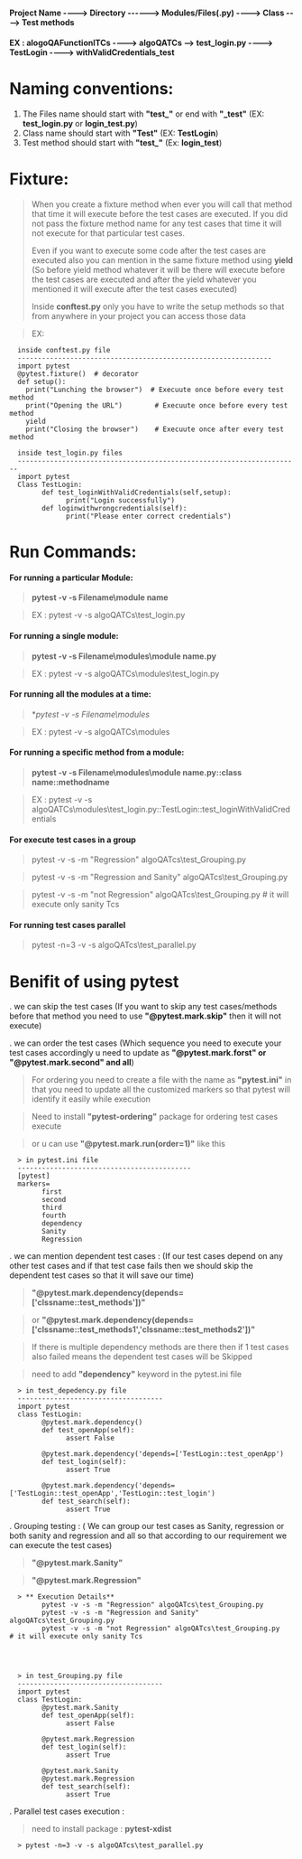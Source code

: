#### Project Name ----> Directory ------> Modules/Files(.py) ----> Class ----> Test methods
#### EX : alogoQAFunctionlTCs ----> algoQATCs --> test_login.py ----> TestLogin ----> withValidCredentials_test

# Naming conventions:
1. The Files name should start with **"test_"** or end with **"_test"** (EX: **test_login.py** or **login_test.py**)
2. Class name should start with **"Test"** (EX: **TestLogin**)
3. Test method should start with **"test_"** (Ex: **login_test**)


# Fixture:
> When you create a fixture method when ever you will call that method that time it will execute before the test cases are executed. If you did not pass the fixture method name for any test cases that time it will not execute for that particular test cases.
> 
> Even if you want to execute some code after the test cases are executed also you can mention in the same fixture method using **yield** (So before yield method whatever it will be there will execute before the test cases are executed and after the yield whatever you mentioned it will execute after the test cases executed)
>
> Inside **conftest.py** only you have to write the setup methods so that from anywhere in your project you can access those data

> EX:
> 
      inside conftest.py file
      ---------------------------------------------------------------
      import pytest
      @pytest.fixture()  # decorator
      def setup():   
        print("Lunching the browser")  # Execuute once before every test method
        print("Opening the URL")        # Execuute once before every test method
        yield
        print("Closing the browser")    # Execuute once after every test method

      inside test_login.py files
      ----------------------------------------------------------------------
      import pytest
      Class TestLogin:
            def test_loginWithValidCredentials(self,setup):
                  print("Login successfully")
            def loginwithwrongcredentials(self):
                  print("Please enter correct credentials")


# Run Commands:
#### For running a particular Module:
> **pytest -v -s Filename\module name**

> EX : pytest -v -s algoQATCs\test_login.py


#### For running a single module:
> **pytest -v -s Filename\modules\module name.py**

> EX : pytest -v -s algoQATCs\modules\test_login.py


#### For running all the modules at a time:
> **pytest -v -s Filename\modules*

> EX : pytest -v -s algoQATCs\modules

#### For running a specific method from a module:
> **pytest -v -s Filename\modules\module name.py::class name::methodname**

> EX : pytest -v -s algoQATCs\modules\test_login.py::TestLogin::test_loginWithValidCredentials

#### For execute test cases in a group
> pytest -v -s -m "Regression" algoQATcs\test_Grouping.py
        
> pytest -v -s -m "Regression and Sanity" algoQATcs\test_Grouping.py

> pytest -v -s -m "not Regression" algoQATcs\test_Grouping.py   # it will execute only sanity Tcs


#### For running test cases parallel
> pytest -n=3 -v -s algoQATcs\test_parallel.py



# Benifit of using pytest
. we can skip the test cases (If you want to skip any test cases/methods before that method you need to use **"@pytest.mark.skip"** then it will not execute)

. we can order the test cases (Which sequence you need to execute your test cases accordingly u need to update as **"@pytest.mark.forst" or "@pytest.mark.second" and all**)

> For ordering you need to create a file with the name as **"pytest.ini"** in that you need to update all the customized markers so that pytest will identify it easily while execution
      
> Need to install **"pytest-ordering"** package for ordering test cases execute 
      
> or u can use **"@pytest.mark.run(order=1)"** like this
      
      > in pytest.ini file
      -------------------------------------------
      [pytest]
      markers=
            first
            second
            third
            fourth
            dependency
            Sanity
            Regression

. we can mention dependent test cases : (If our test cases depend on any other test cases and if that test case fails then we should skip the dependent test cases so that it will save our time)

> **"@pytest.mark.dependency(depends=['clssname::test_methods'])"**

> or **"@pytest.mark.dependency(depends=['clssname::test_methods1','clssname::test_methods2'])"**

> If there is multiple dependency methods are there then if 1 test cases also failed means the dependent test cases will be Skipped

> need to add **"dependency"** keyword in the pytest.ini file

      > in test_depedency.py file
      ------------------------------------
      import pytest
      class TestLogin:
            @pytest.mark.dependency()
            def test_openApp(self):
                  assert False
                  
            @pytest.mark.dependency('depends=['TestLogin::test_openApp')
            def test_login(self):
                  assert True
                  
            @pytest.mark.dependency('depends=['TestLogin::test_openApp','TestLogin::test_login')
            def test_search(self):
                  assert True
             
              

. Grouping testing : ( We can group our test cases as Sanity, regression or both sanity and regression and all so that according to our requirement we can execute the test cases)

> **"@pytest.mark.Sanity"**

> **"@pytest.mark.Regression"** 

      > ** Execution Details**
            pytest -v -s -m "Regression" algoQATcs\test_Grouping.py            
            pytest -v -s -m "Regression and Sanity" algoQATcs\test_Grouping.py
            pytest -v -s -m "not Regression" algoQATcs\test_Grouping.py   # it will execute only sanity Tcs




      > in test_Grouping.py file
      ------------------------------------
      import pytest
      class TestLogin:
            @pytest.mark.Sanity
            def test_openApp(self):
                  assert False
                  
            @pytest.mark.Regression
            def test_login(self):
                  assert True
                  
            @pytest.mark.Sanity
            @pytest.mark.Regression
            def test_search(self):
                  assert True
      

      
      
      

. Parallel test cases execution :

> need to install package : **pytest-xdist**
      
      > pytest -n=3 -v -s algoQATcs\test_parallel.py

